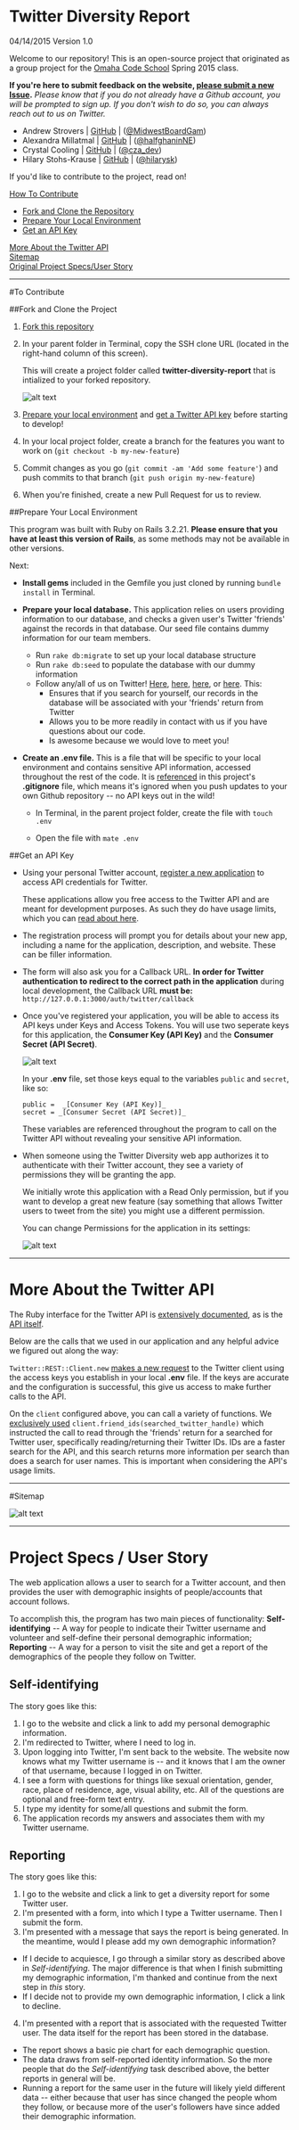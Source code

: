 <a name="greeting"></a>
# Twitter Diversity Report

04/14/2015
Version 1.0

Welcome to our repository! This is an open-source project that originated as a group project for the  [Omaha Code School](http://www.omahacodeschool.com) Spring 2015 class.

**If you're here to submit feedback on the website, [please submit a new Issue](https://github.com/omahacodeschool/twitter-diversity-report/issues).** _Please know that if you do not already have a Github account, you will be prompted to sign up. If you don't wish to do so, you can always reach out to us on Twitter._

- Andrew Strovers  |  [GitHub](http://github.com/ADStrovers)  |   ([@MidwestBoardGam](http://twitter.com/midwestboardgam))
- Alexandra Millatmal  |  [GitHub](http://github.com/halfghaninne)  |   ([@halfghaninNE](http://twitter.com/halfghaninne))
- Crystal Cooling  |  [GitHub](http://github.com/coolingcza)  |  ([@cza_dev](http://twitter.com/cza_dev))
- Hilary Stohs-Krause  |  [GitHub](http://github.com/hilarysk)  |  ([@hilarysk](http://twitter.com/hilarysk))

If you'd like to contribute to the project, read on!

[How To Contribute](#contribute)
* [Fork and Clone the Repository](#clone)
* [Prepare Your Local Environment](#localenv)
* [Get an API Key](#apikey)<br>

[More About the Twitter API](#more)<br>
[Sitemap](#sitemap)<br>
[Original Project Specs/User Story](#specs)<br>


---

<a name="contribute"></a>
#To Contribute

<a name="clone"></a>
##Fork and Clone the Project

1. [Fork this repository]( https://github.com/omahacodeschool/twitter-diversity-report/fork )

2. In your parent folder in Terminal, copy the SSH clone URL (located in the right-hand column of this screen).
    
    This will create a project folder called **twitter-diversity-report** that is intialized to your forked repository.
    
    ![alt text](http://i.imgur.com/oFbi7Y9.gif "how to clone the repository")
    
3. [Prepare your local environment](#localenv) and [get a Twitter API key](#apikey) before starting to develop!
4. In your local project folder, create a branch for the features you want to work on (`git checkout -b my-new-feature`)
5. Commit changes as you go (`git commit -am 'Add some feature'`) and push commits to that branch (`git push origin my-new-feature`)

6. When you're finished, create a new Pull Request for us to review.

<a name="localenv"></a>
##Prepare Your Local Environment

This program was built with Ruby on Rails 3.2.21. **Please ensure that you have at least this version of Rails**, as some methods may not be available in other versions.

Next:

* **Install gems** included in the Gemfile you just cloned by running `bundle install` in Terminal.

* **Prepare your local database.** This application relies on users providing information to our database, and checks a given user's Twitter 'friends' against the records in that database. Our seed file contains dummy information for our team members. 
  * Run `rake db:migrate` to set up your local database structure
  * Run `rake db:seed` to populate the database with our dummy information
  * Follow any/all of us on Twitter! [Here](http://twitter.com/midwestboardgam), [here](http://twitter.com/halfghaninne), [here](http://twitter.com/cza_dev), or [here](http://twitter.com/hilarysk). This:
    * Ensures that if you search for yourself, our records in the database will be associated with your 'friends' return from Twitter
	* Allows you to be more readily in contact with us if you have questions about our code.
	* Is awesome because we would love to meet you!

* **Create an .env file.** This is a file that will be specific to your local environment and contains sensitive API information, accessed throughout the rest of the code. It is [referenced](https://github.com/omahacodeschool/twitter-diversity-report/blob/master/.gitignore#L18) in this project's **.gitignore** file, which means it's ignored when you push updates to your own Github repository -- no API keys out in the wild!

  * In Terminal, in the parent project folder, create the file with `touch .env`

  * Open the file with `mate .env` 


<a name="apikey"></a>
##Get an API Key

* Using your personal Twitter account, [register a new application](https://apps.twitter.com/app/new) to access API credentials for Twitter.
	
	These applications allow you free access to the Twitter API and are meant for development purposes. As such they do have usage limits, which you can [read about here](https://dev.twitter.com/rest/public/rate-limiting).

* The registration process will prompt you for details about your new app, including a name for the application, description, and website. These can be filler information.

* The form will also ask you for a Callback URL. **In order for Twitter authentication to redirect to the correct path in the application** during local development, the Callback URL **must be:** `http://127.0.0.1:3000/auth/twitter/callback` 

* Once you've registered your application, you will be able to access its API keys under Keys and Access Tokens. You will use two seperate keys for this application, the **Consumer Key (API Key)** and the **Consumer Secret (API Secret)**.
	
	![alt text](http://i.imgur.com/I5otjKT.jpg "get api keys")
	
	In your **.env** file, set those keys equal to the variables `public` and `secret`, like so:

	```
	public =  _[Consumer Key (API Key)]_
	secret = _[Consumer Secret (API Secret)]_
	```
	
	These variables are referenced throughout the program to call on the Twitter API without revealing your sensitive API information.

* When someone using the Twitter Diversity web app authorizes it to authenticate with their Twitter account, they see a variety of permissions they will be granting the app. 
	
	We initially wrote this application with a Read Only permission, but if you want to develop a great new feature (say something that allows Twitter users to tweet from the site) you might use a different permission.
	
	You can change Permissions for the application in its settings:
	
	![alt text](http://i.imgur.com/jqIVBfF.gif "change app permissions")
  


---

<a name="more"></a>
# More About the Twitter API

The Ruby interface for the Twitter API is [extensively documented](https://github.com/sferik/twitter), as is the [API itself](https://dev.twitter.com/rest/public). 

Below are the calls that we used in our application and any helpful advice we figured out along the way:

`Twitter::REST::Client.new` [makes a new request](https://github.com/omahacodeschool/twitter-diversity-report/blob/master/app/models/result.rb#L9-L14) to the Twitter client using the access keys you establish in your local **.env** file. If the keys are accurate and the configuration is successful, this give us access to make further calls to the API. 

On the `client` configured above, you can call a variety of functions. We [exclusively used](https://github.com/omahacodeschool/twitter-diversity-report/blob/master/app/models/result.rb#L19) `client.friend_ids(searched_twitter_handle)` which instructed the call to read through the 'friends' return for a searched for Twitter user, specifically reading/returning their Twitter IDs. IDs are a faster search for the API, and this search returns more information per search than does a search for user names. This is important when considering the API's usage limits.


---

<a name="sitemap"></a>
#Sitemap

![alt text](http://i.imgur.com/8bzl2of.jpg "sitemap")

---

<a name="specs"></a>
# Project Specs / User Story

The web application allows a user to search for a Twitter account, and then provides the user with demographic insights of people/accounts that account follows. 

To accomplish this, the program has two main pieces of functionality: **Self-identifying** -- A way for people to indicate their Twitter username and volunteer and self-define their personal demographic information; **Reporting** -- A way for a person to visit the site and get a report of the demographics of the people they follow on Twitter.

## Self-identifying

The story goes like this:

1. I go to the website and click a link to add my personal demographic information.
2. I'm redirected to Twitter, where I need to log in.
3. Upon logging into Twitter, I'm sent back to the website. The website now knows what my Twitter username is -- and it knows that I am the owner of that username, because I logged in on Twitter.
4. I see a form with questions for things like sexual orientation, gender, race, place of residence, age, visual ability, etc. All of the questions are optional and free-form text entry.
5. I type my identity for some/all questions and submit the form.
6. The application records my answers and associates them with my Twitter username.

##  Reporting

The story goes like this:

1. I go to the website and click a link to get a diversity report for some Twitter user.
2. I'm presented with a form, into which I type a Twitter username. Then I submit the form.
3. I'm presented with a message that says the report is being generated. In the meantime, would I please add my own demographic information?
  - If I decide to acquiesce, I go through a similar story as described above in _Self-identifying_. The major difference is that when I finish submitting my demographic information, I'm thanked and continue from the next step in _this_ story.
  - If I decide not to provide my own demographic information, I click a link to decline.
4. I'm presented with a report that is associated with the requested Twitter user. The data itself for the report has been stored in the database.
  - The report shows a basic pie chart for each demographic question.
  - The data draws from self-reported identity information. So the more people that do the _Self-identifying_ task described above, the better reports in general will be.
  - Running a report for the same user in the future will likely yield different data -- either because that user has since changed the people whom they follow, or because more of the user's followers have since added their demographic information.
